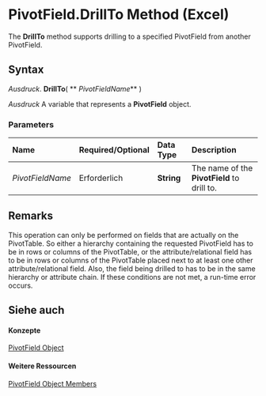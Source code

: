
# PivotField.DrillTo Method (Excel)

The  **DrillTo** method supports drilling to a specified PivotField from another PivotField.


## Syntax

 _Ausdruck_. **DrillTo**( ** _PivotFieldName_** )

 _Ausdruck_ A variable that represents a **PivotField** object.


### Parameters



|**Name**|**Required/Optional**|**Data Type**|**Description**|
|:-----|:-----|:-----|:-----|
| _PivotFieldName_|Erforderlich|**String**|The name of the  **PivotField** to drill to.|

## Remarks

This operation can only be performed on fields that are actually on the PivotTable. So either a hierarchy containing the requested PivotField has to be in rows or columns of the PivotTable, or the attribute/relational field has to be in rows or columns of the PivotTable placed next to at least one other attribute/relational field. Also, the field being drilled to has to be in the same hierarchy or attribute chain. If these conditions are not met, a run-time error occurs.


## Siehe auch


#### Konzepte


[PivotField Object](52784960-e2da-b43a-1e37-2d4dae61c6d8.md)
#### Weitere Ressourcen


[PivotField Object Members](http://msdn.microsoft.com/library/4a6ea12a-072c-a386-c855-7bf5f6eadd46%28Office.15%29.aspx)